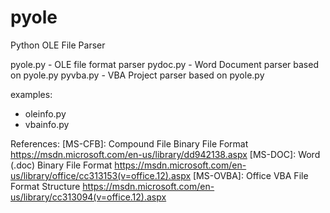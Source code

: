 # pyole
Python OLE File Parser

pyole.py - OLE file format parser
pydoc.py - Word Document parser based on pyole.py
pyvba.py - VBA Project parser based on pyole.py

examples:
* oleinfo.py
* vbainfo.py

References:
[MS-CFB]: Compound File Binary File Format
https://msdn.microsoft.com/en-us/library/dd942138.aspx
[MS-DOC]: Word (.doc) Binary File Format
https://msdn.microsoft.com/en-us/library/office/cc313153(v=office.12).aspx
[MS-OVBA]: Office VBA File Format Structure
https://msdn.microsoft.com/en-us/library/cc313094(v=office.12).aspx